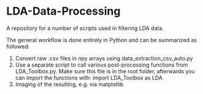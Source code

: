 # LDA-Data-Processing

A repository for a number of scripts used in filtering LDA data.

The general workflow is done entirely in Python and can be summarized as followed:

1. Convert raw .csv files in npy arrays using data_extraction_csv_auto.py
2. Use a separate script to call various post-processing functions from LDA_Toolbox.py.
   Make sure this file is in the root folder, afterwards you can import the functions with: import LDA_Toolbox as LDA
3. Imaging of the resulting, e.g. via matplotlib
